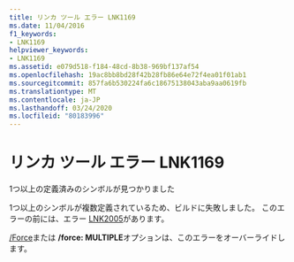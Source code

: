 ```yaml
---
title: リンカ ツール エラー LNK1169
ms.date: 11/04/2016
f1_keywords:
- LNK1169
helpviewer_keywords:
- LNK1169
ms.assetid: e079d518-f184-48cd-8b38-969bf137af54
ms.openlocfilehash: 19ac8bb8bd28f42b28fb86e64e72f4ea01f01ab1
ms.sourcegitcommit: 857fa6b530224fa6c18675138043aba9aa0619fb
ms.translationtype: MT
ms.contentlocale: ja-JP
ms.lasthandoff: 03/24/2020
ms.locfileid: "80183996"
---
```

# <a name="linker-tools-error-lnk1169"></a>リンカ ツール エラー LNK1169

1つ以上の定義済みのシンボルが見つかりました

1つ以上のシンボルが複数定義されているため、ビルドに失敗しました。 このエラーの前には、エラー [LNK2005](../../error-messages/tool-errors/linker-tools-error-lnk2005.md)があります。

[/Force](../../build/reference/force-force-file-output.md)または **/force: MULTIPLE**オプションは、このエラーをオーバーライドします。
